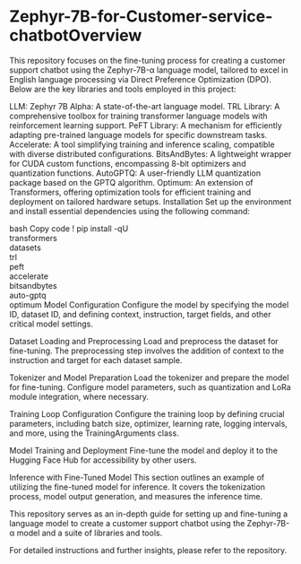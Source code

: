 # Zephyr-7B-for-Customer-service-chatbotOverview
This repository focuses on the fine-tuning process for creating a customer support chatbot using the Zephyr-7B-α language model, tailored to excel in English language processing via Direct Preference Optimization (DPO). Below are the key libraries and tools employed in this project:

LLM: Zephyr 7B Alpha: A state-of-the-art language model.
TRL Library: A comprehensive toolbox for training transformer language models with reinforcement learning support.
PeFT Library: A mechanism for efficiently adapting pre-trained language models for specific downstream tasks.
Accelerate: A tool simplifying training and inference scaling, compatible with diverse distributed configurations.
BitsAndBytes: A lightweight wrapper for CUDA custom functions, encompassing 8-bit optimizers and quantization functions.
AutoGPTQ: A user-friendly LLM quantization package based on the GPTQ algorithm.
Optimum: An extension of Transformers, offering optimization tools for efficient training and deployment on tailored hardware setups.
Installation
Set up the environment and install essential dependencies using the following command:

bash
Copy code
! pip install -qU \
       transformers \
       datasets \
       trl \
       peft \
       accelerate \
       bitsandbytes \
       auto-gptq \
       optimum
Model Configuration
Configure the model by specifying the model ID, dataset ID, and defining context, instruction, target fields, and other critical model settings.

Dataset Loading and Preprocessing
Load and preprocess the dataset for fine-tuning. The preprocessing step involves the addition of context to the instruction and target for each dataset sample.

Tokenizer and Model Preparation
Load the tokenizer and prepare the model for fine-tuning. Configure model parameters, such as quantization and LoRa module integration, where necessary.

Training Loop Configuration
Configure the training loop by defining crucial parameters, including batch size, optimizer, learning rate, logging intervals, and more, using the TrainingArguments class.

Model Training and Deployment
Fine-tune the model and deploy it to the Hugging Face Hub for accessibility by other users.

Inference with Fine-Tuned Model
This section outlines an example of utilizing the fine-tuned model for inference. It covers the tokenization process, model output generation, and measures the inference time.

This repository serves as an in-depth guide for setting up and fine-tuning a language model to create a customer support chatbot using the Zephyr-7B-α model and a suite of libraries and tools.

For detailed instructions and further insights, please refer to the repository.
